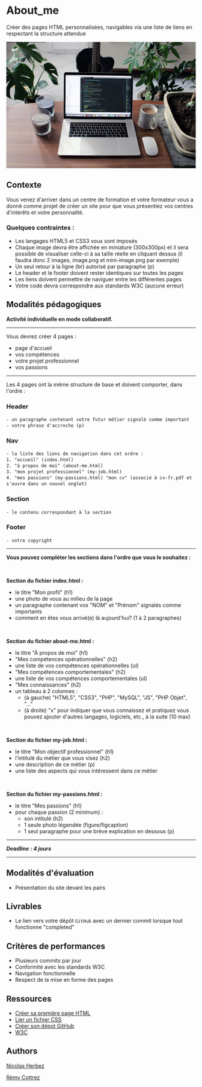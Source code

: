 # About_me

Créer des pages HTML personnalisées, navigables via une liste de liens en respectant la structure attendue

![Brief About_Me](./brief_about_me.jpg)


## Contexte

Vous venez d'arriver dans un centre de formation et votre formateur vous a donné comme projet de créer un site pour que vous présentiez vos centres d'intérêts et votre personnalité.

### Quelques contraintes :
- Les langages HTML5 et CSS3 vous sont imposés
- Chaque image devra être affichée en miniature (300x300px) et il sera possible de visualiser celle-ci à sa taille réelle en cliquant dessus (il faudra donc 2 images, image.png et mini-image.png par exemple)
- Un seul retour à la ligne (br) autorisé par paragraphe (p)
- Le header et le footer doivent rester identiques sur toutes les pages
- Les liens doivent permettre de naviguer entre les différentes pages
- Votre code devra correspondre aux standards W3C (aucune erreur)


## Modalités pédagogiques

**Activité individuelle en mode collaboratif.**

---

Vous devrez créer 4 pages :
- page d'accueil
- vos compétences
- votre projet professionnel
- vos passions

---

Les 4 pages ont la même structure de base et doivent comporter, dans l'ordre :

### Header
    - un paragraphe contenant votre futur métier signalé comme important
    - votre phrase d'accroche (p)

### Nav
    - la liste des liens de navigation dans cet ordre :
    1. "accueil" (index.html)
    2. "à propos de moi" (about-me.html)
    3. "mon projet professionnel" (my-job.html)
    4. "mes passions" (my-passions.html) "mon cv" (associé à cv-fr.pdf et s'ouvre dans un nouvel onglet)

### Section
    - le contenu correspondant à la section

### Footer
    - votre copyright

---

**Vous pouvez compléter les sections dans l'ordre que vous le souhaitez :**

<br>

**Section du fichier index.html :**
- le titre "Mon profil" (h1)
- une photo de vous au milieu de la page
- un paragraphe contenant vos "NOM" et "Prénom" signalés comme importants
- comment en êtes vous arrivé(e) là aujourd'hui? (1 à 2 paragraphes)

<br>

**Section du fichier about-me.html :**
- le titre "À propos de moi" (h1)
- "Mes compétences opérationnelles" (h2)
- une liste de vos compétences opérationnelles (ul)
- "Mes compétences comportementales" (h2)
- une liste de vos compétences comportementales (ul)
- "Mes connaissances" (h2)
- un tableau à 2 colonnes :
    -  (à gauche) "HTML5", "CSS3", "PHP", "MySQL", "JS", "PHP Objet", "..."
    -  (à droite) "x" pour indiquer que vous connaissez et pratiquez vous pouvez ajouter d'autres langages, logiciels, etc., à la suite (10 max)

<br>

**Section du fichier my-job.html :**
- le titre "Mon objectif professionnel" (h1)
- l'intitulé du métier que vous visez (h2)
- une description de ce métier (p)
- une liste des aspects qui vous intéressent dans ce métier

<br>

**Section du fichier my-passions.html :**
- le titre "Mes passions" (h1)
- pour chaque passion (2 minimum) :
  - son intitulé (h2)
  - 1 seule photo légendée (figure/figcaption)
  - 1 seul paragraphe pour une brève explication en dessous (p)

---
 
***Deadline : 4 jours***

---

## Modalités d'évaluation

- Présentation du site devant les pairs


## Livrables

- Le lien vers votre dépôt `GitHub` avec un dernier commit lorsque tout fonctionne "completed"

## Critères de performances

- Plusieurs commits par jour
- Conformité avec les standards W3C
- Navigation fonctionnelle
- Respect de la mise en forme des pages


## Ressources

- [Créer sa première page HTML](https://www.codeur.com/tuto/html/comment-creer-page-html/#creer_son_premier_fichier_html)
- [Lier un fichier CSS](https://developer.mozilla.org/fr/docs/Learn/CSS/First_steps/Getting_started)
- [Créer son dépot GitHub](https://docs.github.com/fr/repositories/creating-and-managing-repositories/quickstart-for-repositories)
- [W3C](https://validator.w3.org/)


## Authors

[Nicolas Herbez](https://github.com/nicolas-herbez)

[Rémy Cottrez](https://github.com/RemyCTRZ)
